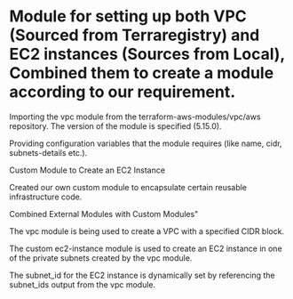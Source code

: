 # Module for setting up both VPC (Sourced from Terraregistry) and EC2 instances (Sources from Local), Combined them to create a module according to our requirement.

Importing the vpc module from the terraform-aws-modules/vpc/aws repository.
The version of the module is specified (5.15.0).

Providing configuration variables that the module requires (like name, cidr, subnets-details etc.).

Custom Module to Create an EC2 Instance

Created our own custom module to encapsulate certain reusable infrastructure code.

Combined External Modules with Custom Modules"

The vpc module is being used to create a VPC with a specified CIDR block.

The custom ec2-instance module is used to create an EC2 instance in one of the private subnets created by the vpc module.

The subnet_id for the EC2 instance is dynamically set by referencing the subnet_ids output from the vpc module.

